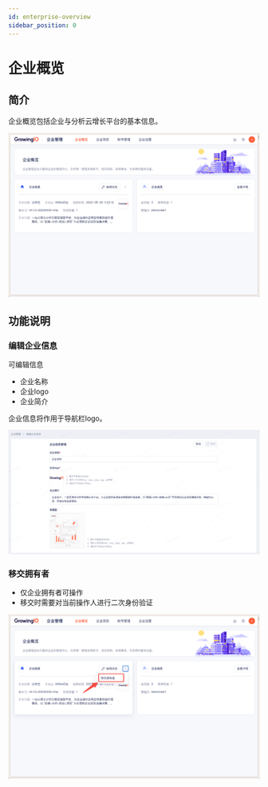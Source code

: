 ```yaml
---
id: enterprise-overview
sidebar_position: 0
---
```


# 企业概览

## 简介

企业概览包括企业与分析云增长平台的基本信息。

![图 1](/img/qiyegailan_enterprise-overview.png)  


## 功能说明

### 编辑企业信息

可编辑信息

* 企业名称
* 企业logo
* 企业简介

企业信息将作用于导航栏logo。

![图 2](/img/enterpriseinfo_enterprise-overview.png)  

### 移交拥有者

* 仅企业拥有者可操作
* 移交时需要对当前操作人进行二次身份验证

![图 4](/img/yijiaoyongyouzhe_enterprise-overview.png)  
